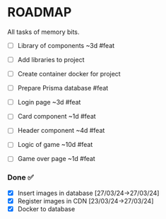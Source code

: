 # ROADMAP

All tasks of memory bits.

- [ ] Library of components ~3d #feat
- [ ] Add libraries to project
- [ ] Create container docker for project 
- [ ] Prepare Prisma database #feat
- [ ] Login page ~3d #feat
- [ ] Card component ~1d #feat
- [ ] Header component ~4d #feat
- [ ] Logic of game ~10d #feat
- [ ] Game over page ~1d #feat


### Done ✅

- [x] Insert images in database [27/03/24->27/03/24]
- [x] Register images in CDN [23/03/24->27/03/24]
- [x] Docker to database
